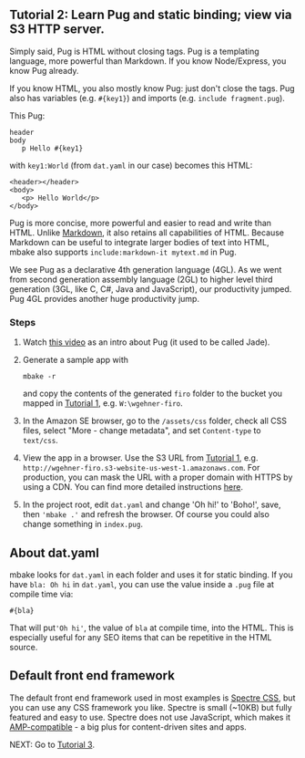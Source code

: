 
## Tutorial 2: Learn Pug and static binding; view via S3 HTTP server.

Simply said, Pug is HTML without closing tags. Pug is a templating language,  more powerful than Markdown. If you know Node/Express, you know Pug already.

If you know HTML, you also mostly know Pug: just don't close the tags. Pug also has variables (e.g. `#{key1}`) and imports (e.g. `include fragment.pug`).

This Pug:
```
header
body
   p Hello #{key1}
```

with `key1:World` (from `dat.yaml` in our case)
becomes this HTML:

```
<header></header>
<body>
   <p> Hello World</p>
</body>
```
Pug is more concise, more powerful and easier to read and write than HTML. Unlike [Markdown](https://en.wikipedia.org/wiki/Markdown), it also retains all capabilities of HTML. Because Markdown can be useful to integrate larger bodies of text into HTML, mbake also supports `include:markdown-it mytext.md` in Pug.

We see Pug as a declarative 4th generation language (4GL). As we went from second generation assembly language (2GL) to higher level third generation (3GL, like C, C#, Java and JavaScript), our productivity jumped. Pug 4GL provides another huge productivity jump. 

### Steps

1. Watch [this video](http://youtube.com/watch?v=wzAWI9h3q18) as an intro about Pug (it used to be called Jade).

2. Generate a sample app with

      ```
      mbake -r
      ```
      and copy the contents of the generated `firo` folder to the bucket you mapped in [Tutorial 1](/t1/), e.g. `W:\wgehner-firo`.

3. In the Amazon SE browser, go to the `/assets/css` folder, check all CSS files, select "More - change metadata", and set `Content-type` to `text/css`.

4. View the app in a browser. Use the S3 URL from [Tutorial 1](/t1/), e.g. `http://wgehner-firo.s3-website-us-west-1.amazonaws.com`. For production, you can mask the URL with a proper domain with HTTPS by using a CDN. You can find more detailed instructions [here](/cdn/).

5. In the project root, edit `dat.yaml` and change 'Oh hi!' to 'Boho!', save, then `'mbake .'` and refresh the browser. Of course you could also change something in `index.pug`.

## About dat.yaml
mbake looks for `dat.yaml` in each folder and uses it for static binding. If you have `bla: Oh hi` in `dat.yaml`, you can use the value inside a `.pug` file at compile time via:

```
#{bla}
```

That will put`'Oh hi'`, the value of `bla` at compile time, into the HTML. This is especially useful for any SEO items that can be repetitive in the HTML source.

## Default front end framework

The default front end framework used in most examples is [Spectre CSS](https://picturepan2.github.io/spectre/getting-started.html#introduction), but you can use any CSS framework you like. Spectre is small (~10KB) but fully featured and easy to use. Spectre does not use JavaScript, which makes it [AMP-compatible](https://www.ampproject.org/learn/overview/) - a big plus for content-driven sites and apps.

NEXT: Go to [Tutorial 3](/t3/).